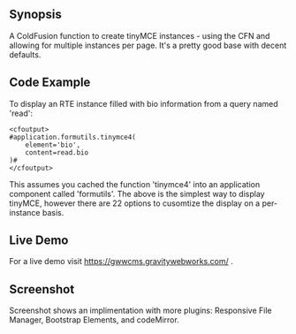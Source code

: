 ## Synopsis

A ColdFusion function to create tinyMCE instances - using the CFN and allowing for multiple instances per page.
It's a pretty good base with decent defaults.

## Code Example

To display an RTE instance filled with bio information from a query named 'read':

```
<cfoutput>
#application.formutils.tinymce4(
	element='bio',
	content=read.bio
)#
</cfoutput>
```

This assumes you cached the function 'tinymce4' into an application component called 'formutils'.
The above is the simplest way to display tinyMCE, however there are 22 options to cusomtize the display on a per-instance basis.

## Live Demo

For a live demo visit https://gwwcms.gravitywebworks.com/ .

## Screenshot

Screenshot shows an implimentation with more plugins: Responsive File Manager, Bootstrap Elements, and codeMirror.
